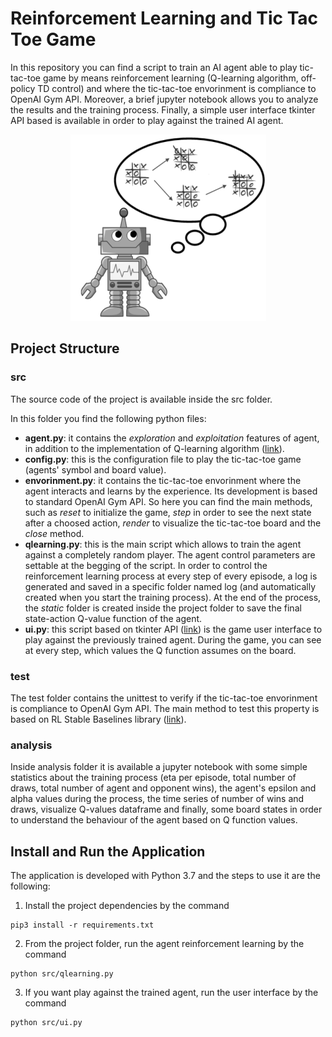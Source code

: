# Reinforcement Learning and Tic Tac Toe Game

In this repository you can find a script to train an AI agent able to play tic-tac-toe game by means reinforcement learning (Q-learning algorithm, off-policy TD control) and where the tic-tac-toe envorinment is compliance to OpenAI Gym API. Moreover, a brief jupyter notebook allows you to analyze the results and the training process. Finally, a simple user interface tkinter API based is available in order to play against the trained AI agent.

<p align="center">
  <img src="https://github.com/Nick8812/tic-tac-toe-reinforcement-learning/blob/main/images/ai_tic_tac_toe_header.png">
</p>


## Project Structure

### src

The source code of the project is available inside the src folder.

In this folder you find the following python files:
- **agent.py**: it contains the *exploration* and *exploitation* features of agent, in addition to the implementation of Q-learning algorithm ([link](https://en.wikipedia.org/wiki/Q-learning)).
- **config.py**: this is the configuration file to play the tic-tac-toe game (agents' symbol and board value).
- **envorinment.py**: it contains the tic-tac-toe envorinment where the agent interacts and learns by the experience. Its development is based to standard OpenAI Gym API. So here you can find the main methods, such as *reset* to initialize the game, *step* in order to see the next state after a choosed action, *render* to visualize the tic-tac-toe board and the *close* method.
- **qlearning.py**: this is the main script which allows to train the agent against a completely random player. The agent control parameters are settable at the begging of the script. In order to control the reinforcement learning process at every step of every episode, a log is generated and saved in a specific folder named log (and automatically created when you start the training process). At the end of the process, the *static* folder is created inside the project folder to save the final state-action Q-value function of the agent.
- **ui.py**: this script based on tkinter API ([link](https://wiki.python.org/moin/TkInter)) is the game user interface to play against the previously trained agent. During the game, you can see at every step, which values the Q function assumes on the board. 

### test

The test folder contains the unittest to verify if the tic-tac-toe envorinment is compliance to OpenAI Gym API. The main method to test this property is based on RL Stable Baselines library ([link](https://stable-baselines.readthedocs.io/en/master/)).

### analysis

Inside analysis folder it is available a jupyter notebook with some simple statistics about the training process (eta per episode, total number of draws, total number of agent and opponent wins), the agent's epsilon and alpha values during the process, the time series of number of wins and draws, visualize Q-values dataframe and finally, some board states in order to understand the behaviour of the agent based on Q function values.

## Install and Run the Application

The application is developed with Python 3.7 and the steps to use it are the following:

1. Install the project dependencies by the command
```
pip3 install -r requirements.txt
```

2. From the project folder, run the agent reinforcement learning by the command
```
python src/qlearning.py 
```

3. If you want play against the trained agent, run the user interface by the command
```
python src/ui.py 
```
